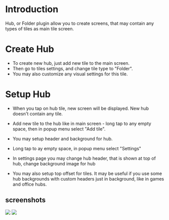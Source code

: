 # Introduction #

Hub, or Folder plugin allow you to create screens, that may contain any types of tiles as main tile screen.


# Create Hub #

  * To create new hub, just add new tile to the main screen.
  * Then go to tiles settings, and change tile type to "Folder".
  * You may also customize any visual settings for this tile.

# Setup Hub #

  * When you tap on hub tile, new screen will be displayed. New hub doesn't contain any tile.
  * Add new tile to the hub like in main screen - long tap to any empty space, then in popup menu select "Add tile".

  * You may setup header and background for hub.
  * Long tap to ay empty space, in popup menu select "Settings"
  * In settings page you may change hub header, that is shown at top of hub, change background image for hub
  * You may also setup top offset for tiles. It may be useful if you use some hub backgrounds with custom headers just in background, like in games and office hubs.

## screenshots ##
<img src='http://metrohome65.googlecode.com/hg/screenshots/officehub.png' />

<img src='http://metrohome65.googlecode.com/hg/screenshots/gameshub.jpg' />